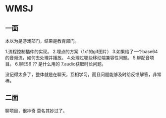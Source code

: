 # WMSJ

## 一面
本以为是游戏部门，结果是教育部门。

1.流程控制插件的实现。
2.埋点的方案（1x1的gif图片）
3.如果给了一个base64的音频流，如何去处理并播放。
4.处理过哪些移动端兼容性问题。
5.聊配音项目。
6.聊ES6  ??  是什么用的
7.audio获取时长问题。

没记得太多了，整体就是在聊天，互相学习，而且问题能够及时给反馈解答，非常棒。

## 二面
聊项目，很神奇 莫名其妙过了。
